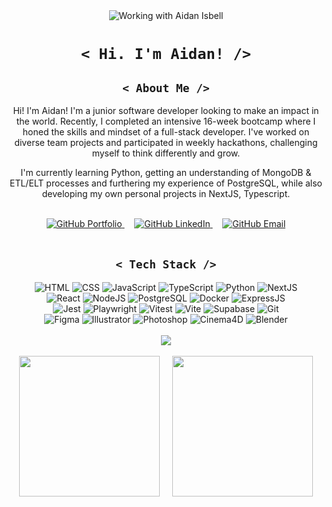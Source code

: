 <div align="center"><img src="https://github.com/user-attachments/assets/d74fb7fb-2387-4a90-bc38-cc97e0807862" alt="Working with Aidan Isbell"/></div>

<h1 align="center"><code>&lt; Hi. I'm Aidan! /&gt;</code></h1>

<h2 align="center" text-decoration="none"><code>&lt; About Me /&gt;</code></h2>
<p align="center" text-decoration="none">Hi! I'm Aidan! I'm a junior software developer looking to make an impact in the world. Recently, I completed an intensive 16-week bootcamp where I honed the skills and mindset of a full-stack developer. I've worked on diverse team projects and participated in weekly hackathons, challenging myself to think differently and grow.</p>
<p align="center" text-decoration="none">I'm currently learning Python, getting an understanding of MongoDB & ETL/ELT processes and furthering my experience of PostgreSQL, while also developing my own personal projects in NextJS, Typescript.</p>
<br />
<div align="center" text-decoration="none">
  <a href="https://aidanisbell.com/" text-decoration="none">
    <img src="https://github.com/user-attachments/assets/5a00bf2f-1007-4494-af3a-44ed6950be7e" alt="GitHub Portfolio"  text-decoration="none"/>
  </a>
  <span>&nbsp;&nbsp;&nbsp;</span>
  <a href="https://www.linkedin.com/in/aidan-isbell-54116420a/" text-decoration="none"> 
    <img src="https://github.com/user-attachments/assets/a7540f4a-5d17-415e-93ac-74b9eccba2b8" alt="GitHub LinkedIn"  text-decoration="none"/>
  </a>
  <span>&nbsp;&nbsp;&nbsp;</span>
  <a href="mailto:githubcontact@aidanisbell.com" text-decoration="none">
    <img src="https://github.com/user-attachments/assets/a763f103-e393-445a-b869-beb7e4c8d6fc" alt="GitHub Email"  text-decoration="none"/>
  </a>
</div>
<br />
<h2 align="center"><code>&lt; Tech Stack /&gt;</code></h2>
  
<div align="center">
  <img src="https://github.com/user-attachments/assets/a057475c-a725-4a2c-af21-fb0187822d95" alt="HTML" />
  <img src="https://github.com/user-attachments/assets/9a91714f-2b92-442c-a0bb-319cc431c2c7" alt="CSS" />
  <img src="https://github.com/user-attachments/assets/f58823ab-16eb-49f8-86d6-9019d9b151ac" alt="JavaScript" />
  <img src="https://github.com/user-attachments/assets/1ed1a1a2-7618-40b9-adc5-91f58712295f" alt="TypeScript" />
  <img src="https://github.com/user-attachments/assets/46d1e7c2-92a9-4b27-b704-d09403eab631" alt="Python" />
  <img src="https://github.com/user-attachments/assets/575465ae-c0d0-42f9-b027-e7ca620a369c" alt="NextJS" />
  <br />
  <img src="https://github.com/user-attachments/assets/c528b3e0-7719-4bb7-865e-eba1e52c9010" alt="React" />
  <img src="https://github.com/user-attachments/assets/199fe85c-d9f5-4432-8a4f-b0be949d970c" alt="NodeJS" />
  <img src="https://github.com/user-attachments/assets/e4191b6d-35c8-4dbb-8b1b-d1dd57176e35" alt="PostgreSQL" />
  <img src="https://github.com/user-attachments/assets/4847c503-1c24-41cd-b585-6b7ca09de2bb" alt="Docker" />
  <img src="https://github.com/user-attachments/assets/5fee0f7a-5b3e-4a8d-b223-655a5d840f12" alt="ExpressJS" />
  <br />
  <img src="https://github.com/user-attachments/assets/d95ccd13-650b-4e4f-9220-b613206a0e91" alt="Jest" />
  <img src="https://github.com/user-attachments/assets/e6b0c455-46f5-4664-ae86-1e0b62346cd4" alt="Playwright" />
  <img src="https://github.com/user-attachments/assets/8d85020d-8548-4fa9-a1a6-5c6f01a1064a" alt="Vitest" />
  <img src="https://github.com/user-attachments/assets/fbadc111-bd64-4e6a-8e69-04bf85ae4849" alt="Vite" />
  <img src="https://github.com/user-attachments/assets/cc53fe2b-c084-4ac4-9706-06927721ad90" alt="Supabase" />
  <img src="https://github.com/user-attachments/assets/24c6e6d7-8917-448b-aa32-5b0d38bc2b70" alt="Git" />
  <br />
  <img src="https://github.com/user-attachments/assets/5d74c1b1-f8be-4ea5-8266-f5a2824c0016" alt="Figma" />
  <img src="https://github.com/user-attachments/assets/335284cc-09ba-4688-8ecf-0b7c982ea162" alt="Illustrator" />
  <img src="https://github.com/user-attachments/assets/dc5fe373-2677-4501-9c76-2ea3e91aa7ea" alt="Photoshop" />
  <img src="https://github.com/user-attachments/assets/2eb5ad8f-965a-45b0-91f7-b8853e289813" alt="Cinema4D" />
  <img src="https://github.com/user-attachments/assets/1e7ce1d0-f77d-472c-8c30-aa7848605db2" alt="Blender" />
</div>


<br />

<div align="center">
  <img src="https://github-readme-streak-stats-omega-three.vercel.app?user=IOLV&border_radius=8&border=242732&background=0B0C13&currStreakLabel=FFFFFF&stroke=0091E1&ring=0091E1&fire=FFFFFF&currStreakNum=FFFFFF&sideNums=0091E1&sideLabels=FFFFFF&dates=85888D&excludeDaysLabel=85888D" />
</div>


<br />
<div align="center">
  <span align="center">
    <img height="225" align="center" src=https://github-readme-stats-puce-nine-78.vercel.app//api?username=IOLV&theme=react&show_icons=true&bg_color=0b0c13&border_radius=8&icon_color=85888d&title_color=0091e1&border_color=242732 />
  </span>
  <span>&nbsp;&nbsp;&nbsp;</span>
  <span align="center">
    <img height="225" align="center" src=https://github-readme-stats-puce-nine-78.vercel.app//api/top-langs?username=IOLV&theme=react&show_icons=true&bg_color=0b0c13&border_radius=8&icon_color=85888d&title_color=0091e1&border_color=242732 />
  </span>
</div>

<br />

<!-- <div align="center">
  <img src=https://github-readme-activity-graph.vercel.app/graph?username=IOLV&theme=react-dark&hide_title=true&line=0091e1&area=true&area_color=0091e1&color=85888d&bg_color=0b0c13&radius=16 />
</div> -->
